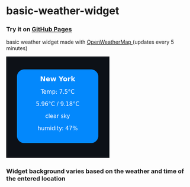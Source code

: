 # basic-weather-widget
<h3> Try it on <a href="https://salanileo.github.io/js-weather-widget/"> GitHub Pages </a></h3>
<p>basic weather widget made with <a href="https://openweathermap.org/"> OpenWeatherMap </a> (updates every 5 minutes)</p>
<img src="/preview.png" alt=""> 
<h3>Widget background varies based on the weather and time of the entered location</h3>
